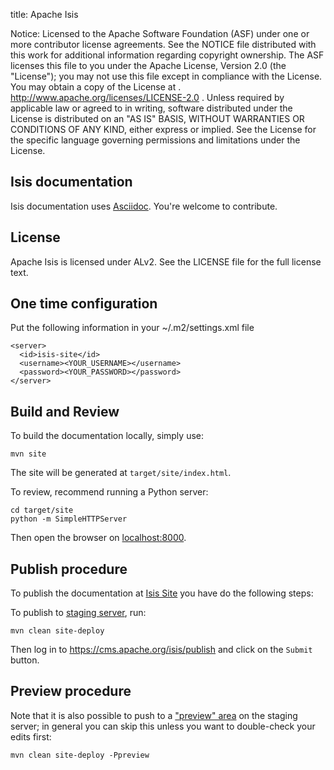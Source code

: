title: Apache Isis

Notice:    Licensed to the Apache Software Foundation (ASF) under one
           or more contributor license agreements.  See the NOTICE file
           distributed with this work for additional information
           regarding copyright ownership.  The ASF licenses this file
           to you under the Apache License, Version 2.0 (the
           "License"); you may not use this file except in compliance
           with the License.  You may obtain a copy of the License at
           .
             http://www.apache.org/licenses/LICENSE-2.0
           .
           Unless required by applicable law or agreed to in writing,
           software distributed under the License is distributed on an
           "AS IS" BASIS, WITHOUT WARRANTIES OR CONDITIONS OF ANY
           KIND, either express or implied.  See the License for the
           specific language governing permissions and limitations
           under the License.

Isis documentation
-------------------------

Isis documentation uses [Asciidoc](http://www.methods.co.nz/asciidoc/). You're welcome to contribute.

License
-------
Apache Isis is licensed under ALv2.
See the LICENSE file for the full license text.

One time configuration
-----------------

Put the following information in your ~/.m2/settings.xml file

    <server>
      <id>isis-site</id>
      <username><YOUR_USERNAME></username>
      <password><YOUR_PASSWORD></password>
    </server>


Build and Review
----------------

To build the documentation locally, simply use:

    mvn site

The site will be generated at `target/site/index.html`.

To review, recommend running a Python server:

    cd target/site
    python -m SimpleHTTPServer
    
Then open the browser on [localhost:8000](http://localhost:8000/).

Publish procedure
-----------------

To publish the documentation at [Isis Site](http://isis.apache.org/) you have do the following steps:

To publish to [staging server](http://isis.staging.apache.org/docs), run:

    mvn clean site-deploy

Then log in to <https://cms.apache.org/isis/publish> and click on the `Submit` button.


Preview procedure
-----------------
Note that it is also possible to push to a ["preview" area](http://isis.staging.apache.org/preview/docs) on the staging server;
in general you can skip this unless you want to double-check your edits first:

    mvn clean site-deploy -Ppreview

